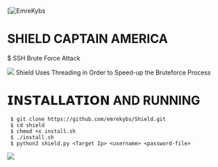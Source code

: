 [![EmreKybs](https://img.shields.io/badge/MadeBy-EmreKybs-blue)
# SHIELD CAPTAIN AMERICA
$ SSH Brute Force Attack

<img src="https://github.com/emrekybs/Shield/blob/main/2.jpg">
Shield Uses Threading in Order to Speed-up the Bruteforce Process

# 𝗜𝗡𝗦𝗧𝗔𝗟𝗟𝗔𝗧𝗜𝗢𝗡 AND RUNNING

     $ git clone https://github.com/emrekybs/Shield.git
     $ cd shield
     $ chmod +x install.sh
     $ ./install.sh
     $ python3 shield.py <Target Ip> <username> <password-file>
<img src="https://github.com/emrekybs/Shield/blob/main/1.png">
